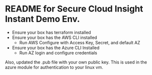 # README for Secure Cloud Insight Instant Demo Env.
* Ensure your box has terraform installed
* Ensure your box has the AWS CLI installed
  * Run AWS Configure with Access Key, Secret, and default AZ
* Ensure your box has the Azure CLI Installed
  * Run AZ login and configure credentials

Also, updated the .pub file with your own public key. This is used in the azure module for authentication to your linux vm.

